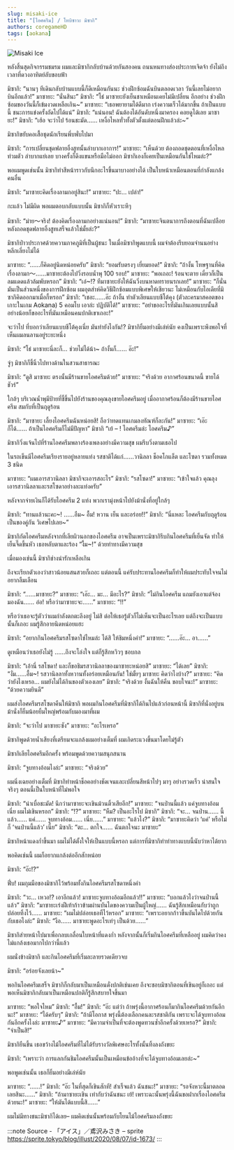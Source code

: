 ```yaml
---
slug: misaki-ice
title: "[ไอศครีม] / โทบิซาวะ มิซากิ"
authors: coregameHD
tags: [aokana]
---
```


![Misaki Ice](https://res.cloudinary.com/kagamiweb/image/upload/v1631463910/blog/misaki-ice.jpg)

<!-- truncate -->

หลังสิ้นสุดกิจกรรมชมรม ผมและมิซากิกลับบ้านด้วยกันสองคน
ถนนหนทางส่องประกายเจิดจ้า ยังไม่ถึงเวลาที่ดวงอาทิตย์ลับขอบฟ้า

มิซากิ: “นานๆ ทีเดินกลับบ้านแบบนี้ก็ดีเหมือนกันนะ ช่วงฝึกซ้อมฉันบินตลอดเวลา วันนี้เลยไม่อยากบินอีกแล้ว!”
มาซายะ: “นั่นสินะ”
มิซากิ: “โธ่ มาซายะยังเย็นชาเหมือนเคยไม่มีเปลี่ยน อีกอย่าง ช่วงฝึกซ้อมของวันนี้ก็เข้มงวดเหลือเกิน~”
มาซายะ: “เธอพยายามได้ดีมาก เร่งความเร็วได้มากขึ้น ถ้าเป็นแบบนี้ ชนะการแข่งครั้งถัดไปได้แน่”
มิซากิ: “แน่นอน! ฉันต้องได้อันดับหนึ่งมาครอง คอยดูได้เลย มาซายะ!”
มิซากิ: “เฮ้อ จะว่าไป ร้อนชะมัด…… เหงื่อไหลทั่วทั้งตัวตั้งแต่ตอนฝึกแล้วล่ะ~”

มิซากิขยับคอเสื้อชุดนักเรียนพึ่บพั่บไปมา

มิซากิ: “การเปลี่ยนชุดฟลายอิ้งสูทนั้นลำบากเอาการ!”
มาซายะ: “เห็นด้วย ต้องถอดชุดตอนที่เหงื่อไหลท่วมตัว ลำบากแย่เลย บางครั้งก็ดึงแขนหรือมือไม่ออก มิซากิเองก็เคยเป็นเหมือนกันใช่ไหมล่ะ?”

พอผมพูดเช่นนั้น มิซากิทำสีหน้าราวกับนึกอะไรขึ้นมาบางอย่างได้ เป็นใบหน้าเหมือนตอนที่กำลังแกล้งคนอื่น

มิซากิ: “มาซายะคิดเรื่องลามกอยู่สินะ!”
มาซายะ: “ปะ… เปล่า!”

กะแล้ว ไม่มีผิด
พอผมตอบกลับแบบนั้น มิซากิก็หัวเราะหึๆ

มิซากิ: “ม่าย〜จริง! ต้องคิดเรื่องลามกอย่างแน่นอน!”
มิซากิ: “มาซายะจินตนาการถึงตอนที่ฉันเปลือยหลังถอดชุดฟลายอิ้งสูทเสร็จแล้วใช่มั้ยล่ะ?”

มิซากิป่าวประกาศด้วยความภาคภูมิที่เป็นผู้ชนะ
ในเมื่อมิซากิพูดแบบนี้ ผมจำต้องรีบยอมจำนนอย่างหลีกเลี่ยงไม่ได้

มาซายะ: “……ก็คิดอยู่นิดหน่อยครับ”
มิซากิ: “ยอมรับตรงๆ เยี่ยมยอด!”
มิซากิ: “ถ้างั้น โทษฐานที่คิดเรื่องลามก〜……มาซายะต้องไปวิ่งรอบน้ำพุ 100 รอบ!”
มาซายะ: “พอเถอะ! ร้อนจะตาย เดี๋ยวก็เป็นลมแดดแล้วล้มพับหรอก”
มิซากิ: “เอ๋~!? ทีมาซายะยังให้ฉันวิ่งบนหาดทรายนรกเลย!”
มาซายะ: “ก็นั่นมันเป็นส่วนหนึ่งของการฝึกซ้อม ผมอุตส่าห์คิดวิธีฝึกซ้อมแบบพิเศษให้เชียวนะ ไม่เหมือนกับไอเดียที่มิซากิคิดออกมาเมื่อกี้หรอก”
มิซากิ: “เชอะ……อ๊ะ ถ้างั้น ทำตัวเลียนแบบชีโต้คุง (ตัวละครมาสคอตของเกาะในเกม Aokana) 5 คอมโบ เอาล่ะ ปฏิบัติได้!”
มาซายะ: “อย่าขออะไรที่มันเกินเลยแบบนั้นสิ อย่างน้อยก็ขออะไรที่มันเหมือนคนปกติเขาเถอะ!”

จะว่าไป ที่บอกว่าเลียนแบบชีโต้คุงเนี่ย มันทำยังไงกัน!?
มิซากิยิ้มอย่างมีเล่ห์นัย คงเป็นเพราะพึงพอใจที่เห็นผมลนลานอยู่ระยะหนึ่ง

มิซากิ: “โธ่ มาซายะนี่ละก็… ช่วยไม่ได้น้า~ ถ้างั้นก็…… อ๊ะ!”

จู่ๆ มิซากิก็ชี้นิ้วไปทางด้านในสวนสาธารณะ

มิซากิ: “ดูสิ มาซายะ ตรงนั้นมีร้านขายไอศครีมด้วย!”
มาซายะ: “จริงด้วย อากาศร้อนขนาดนี้ ขายได้ชัวร์”

ใกล้ๆ บริเวณน้ำพุมีป้ายที่ชี้ขึ้นไปยังร้านของคุณลุงขายไอศครีมอยู่ เมื่ออากาศร้อนก็ต้องมีร้านขายไอศครีม สมกับที่เป็นฤดูร้อน

มิซากิ: “มาซายะ เลี้ยงไอศครีมฉันหน่อยสิ! ถือว่าทดแทนเกมลงทัณฑ์ก็ละกัน!”
มาซายะ: “เอ๊ะ ก็ได้…… ถ้าเป็นไอศครีมก็ไม่มีปัญหา”
มิซากิ “เย้ – ! ไอศครีมล่ะ ไอศครีม♪”

มิซากิวิ่งแจ้นไปที่ร้านไอศครีมพลางร้องเพลงอย่างมีความสุข ผมรีบวิ่งตามเธอไป

ในรถเข็นมีไอศครีมเรียงรายอยู่หลายแท่ง รสชาติได้แก่……วานิลลา ช็อคโกแล็ต และโซดา รวมทั้งหมด 3 ชนิด

มาซายะ: “ผมเอารสวานิลลา มิซากิจะเอารสอะไร”
มิซากิ: “รสโซดา!”
มาซายะ: “เข้าใจแล้ว คุณลุง เอารสวานิลลาและรสโซดาอย่างละแท่งครับ”

หลังจากจ่ายเงินก็ได้รับไอศครีม 2 แท่ง พวกเรามุ่งหน้าไปยังม้านั่งที่อยู่ใกล้ๆ

มิซากิ: “ทานแล้วนะคะ~! ……อืม~ อื้ม! หวาน เย็น และอร่อย!!”
มิซากิ: “นี่แหละ ไอศครีมกับฤดูร้อนเป็นของคู่กัน วิเศษไปเลย~”

มิซากิกัดไอศครีมหลังจากที่เลียผิวนอกของไอศครีม
อาจเป็นเพราะมิซากิรีบกินไอศครีมที่เย็นจัด ทำให้เย็นจี๊ดขึ้นหัว เธอหลับตาและร้อง “งื้ม~!” ด้วยท่าทางมีความสุข

เมื่อมองเช่นนี้ มิซากิช่างน่ารักเหลือเกิน

ถึงจะเรียกตัวเองว่าสาวน้อยแสนสวยก็เถอะ แต่ตอนนี้ แค่รับประทานไอศครีมก็ทำให้ผมประทับใจจนไม่อยากลืมเลือน

มิซากิ: “……มาซายะ?”
มาซายะ: “เอ๊ะ… มะ… มีอะไร?”
มิซากิ: “ไม่กินไอศครีม แถมยังเอาแต่จ้องมองฉัน…… อ๋อ! หรือว่ามาซายะจะ……”
มาซายะ: “!!”

หรือว่าเธอจะรู้ตัวว่าผมกำลังตกตะลึงอยู่
ไม่สิ ต่อให้เธอรู้ตัวก็ไม่เห็นจะเป็นอะไรเลย แต่ถึงจะเป็นแบบนั้นก็เถอะ ผมรู้สึกอายนิดหน่อยแฮะ

มิซากิ: “อยากกินไอศครีมรสโซดาใช่ไหมล่ะ ได้สิ ให้ชิมหนึ่งคำ!”
มาซายะ: “……อ๊ะ… อา……”

ดูเหมือนว่าเธอยังไม่รู้
……ถึงจะโล่งใจ แต่ก็รู้สึกหวิวๆ ชอบกล

มิซากิ: “เอ้านี่ รสโซดา! และก็ขอชิมรสวานิลลาของมาซายะหน่อยสิ”
มาซายะ: “ได้เลย”
มิซากิ: “งั่ม……อื้ม~! รสวานิลลาทั้งหวานทั้งอร่อยเหมือนกัน! ใช่มั้ยๆ มาซายะ คิดว่าไงบ้าง?”
มาซายะ: “คิดว่ายังไงเหรอ… ผมยังไม่ได้กินของตัวเองเลย”
มิซากิ: “จริงด้วย งั้นฉันให้คืน ขอบใจนะ!”
มาซายะ: “ด้วยความยินดี”

ผมส่งไอศครีมรสโซดาคืนให้มิซากิ
พอผมกินไอศครีมที่มิซากิได้กินไปแล้วก่อนหน้านี้ มิซากิที่นั่งอยู่บนม้านั่งก็ยิ้มน้อยยิ้มใหญ่พร้อมกับมองมาที่ผม

มิซากิ: “จะว่าไป มาซายะซัง”
มาซายะ: “อะไรเหรอ”

มิซากิพูดด้วยน้ำเสียงที่เตรียมจะแกล้งผมอย่างเต็มที่
ผมเกิดระแวงขึ้นมาโดยไม่รู้ตัว

มิซากิเลียไอศครีมอีกครั้ง พร้อมพูดด้วยความสนุกสนาน

มิซากิ: “จูบทางอ้อมไงล่ะ”
มาซายะ: “จริงด้วย”

ผมนิ่งเฉยอย่างเต็มที่ มิซากิทำหน้าช็อคอย่างชัดเจนและเปลี่ยนสีหน้าไปๆ มาๆ อย่างรวดเร็ว น่าสนใจจริงๆ ตอนนี้เป็นใบหน้าที่ไม่พอใจ

มิซากิ: “น่าเบื่อชะมัด! นึกว่ามาซายะจะเขินม้วนติ้วเสียอีก!”
มาซายะ: “จนป่านนี้แล้ว แค่จูบทางอ้อมเนี่ย ผมไม่เขินหรอก”
มิซากิ: “!?”
มาซายะ: “หืม? เป็นอะไรไป มิซากิ”
มิซากิ: “จะ… จนป่าน…… นี้แล้ว…… แค่…… จูบทางอ้อม…… เนี่ย……”
มาซายะ: “แล้วไง?”
มิซากิ: “มาซายะคิดว่า ‘แค่’ หรือไม่ก็ ‘จนป่านนี้แล้ว’ เนี่ย”
มิซากิ: “ตะ… ตกใจ…… ฉันตกใจนะ มาซายะ”

มิซากิหน้าแดงก่ำขึ้นมา
ผมไม่ได้ตั้งใจให้เป็นแบบนี้หรอก แต่การที่มิซากิทำท่าทางแบบนี้นับว่าหาได้ยาก

พอคิดเช่นนี้ ผมก็อยากแกล้งต่ออีกสักหน่อย

มิซากิ: “อ๊ะ!?”

ฟึ่บ!
ผมกุมมือของมิซากิไว้พร้อมทั้งกินไอศครีมรสโซดาหนึ่งคำ

มิซากิ: “วะ… เหวอ!? เอาอีกแล้ว! มาซายะจูบทางอ้อมอีกแล้ว!!”
มาซายะ: “บอกแล้วไงว่าจนป่านนี้แล้ว”
มิซากิ: “มาซายะเร่งฝีเท้าก้าวข้ามผ่านบันไดของความเป็นผู้ใหญ่…… ฉันรู้สึกเหมือนกับว่าถูกปล่อยทิ้งไว้……
มาซายะ: “ผมไม่ปล่อยเธอทิ้ไว้หรอก”
มาซายะ: “เพราะอยากก้าวขึ้นบันไดไปด้วยกันกับเธอไงล่ะ”
มิซากิ: “งือ…… มาซายะพูดอะไรเท่ๆ เป็นด้วย……”

มิซากิส่ายหน้าไปมาเพื่อกลบเกลื่อนใบหน้าที่แดงก่ำ หลังจากนั้นก็เริ่มกินไอศครีมที่เหลืออยู่
ผมคิดว่าคงไม่แกล้งเธอมากไปกว่านี้แล้ว

ผมนั่งข้างมิซากิ และกินไอศครีมที่เริ่มละลายรวดเดียวจบ

มิซากิ: “อร่อยจังเลยน้า~”

พอกินไอศครีมเสร็จ มิซากิก็กลับมาเป็นเหมือนดั่งปกติเช่นเคย
ถึงจะชอบมิซากิตอนที่เขินอยู่ก็เถอะ แต่พอเห็นมิซากิกลับมาเป็นเหมือนปกติก็รู้สึกสบายใจขึ้นมา

มาซายะ: “พอใจไหม”
มิซากิ: “อื้ม!”
มิซากิ: “อ๊ะ แต่ว่า ถ้าพรุ่งนี้อากาศร้อนก็มากินไอศครีมด้วยกันอีกนะ!”
มาซายะ: “ได้ครับๆ”
มิซากิ: “ถ้ามีโอกาส พรุ่งนี้ต้องเลือกคนละรสชาติกัน เพราะจะได้จูบทางอ้อมกันอีกครั้งไงล่ะ มาซายะ♪”
มาซายะ: “มีความจำเป็นที่จะต้องพูดทวนซ้ำอีกครั้งด้วยเหรอ?”
มิซากิ: “จำเป็นสิ!”

มิซากิยืนขึ้น เธอขว้างไม้ไอศครีมที่ไม่ได้รับรางวัลพิเศษอะไรทั้งนั้นทิ้งลงถังขยะ

มิซากิ: “เพราะว่า การแลกกันชิมไอศครีมนั้นเป็นเหมือนข้ออ้างที่จะได้จูบทางอ้อมเลยล่ะ~”

พอพูดเช่นนั้น เธอก็ยิ้มอย่างมีเล่ห์นัย

มาซายะ: “……!”
มิซากิ: “อ๊ะ ในที่สุดก็เขินสักที! สำเร็จแล้ว ฉันชนะ!”
มาซายะ: “รอจังหวะนี้มาตลอดเลยสินะ……”
มิซากิ: “ถ้ามาซายะเขิน เท่ากับว่าฉันชนะ เย้! เพราะฉะนั้นพรุ่งนี้ฉันขอฝากเรื่องไอศครีมด้วยนะ!”
มาซายะ: “ให้มันได้แบบนี้สิ……”

ผมไม่มีทางชนะมิซากิได้เลย–
ผมคิดเช่นนั้นพร้อมกับโยนไม้ไอศครีมลงถังขยะ

:::note Source - 「アイス」／鳶沢みさき – sprite
https://sprite.tokyo/blog/illust/2020/08/07/id-1673/
:::